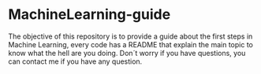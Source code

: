 # MachineLearning-guide
The objective of this repository is to provide a guide about the first steps in Machine Learning, every code has a README that explain the main topic to know what the hell are you doing. Don´t worry if you have questions, you can contact me if you have any question.
